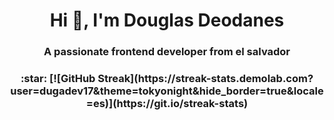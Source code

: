 <h1 align="center">Hi 👋, I'm Douglas Deodanes</h1>
<h3 align="center">A passionate frontend developer from el salvador</h3>

<h3 align="center">:star:
[![GitHub Streak](https://streak-stats.demolab.com?user=dugadev17&theme=tokyonight&hide_border=true&locale=es)](https://git.io/streak-stats)
</h3>

